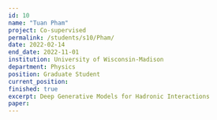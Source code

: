 ```yaml
---
id: 10
name: "Tuan Pham"
project: Co-supervised 
permalink: /students/s10/Pham/
date: 2022-02-14
end_date: 2022-11-01
institution: University of Wisconsin-Madison
department: Physics
position: Graduate Student
current_position: 
finished: true
excerpt: Deep Generative Models for Hadronic Interactions
paper: 
---
```

